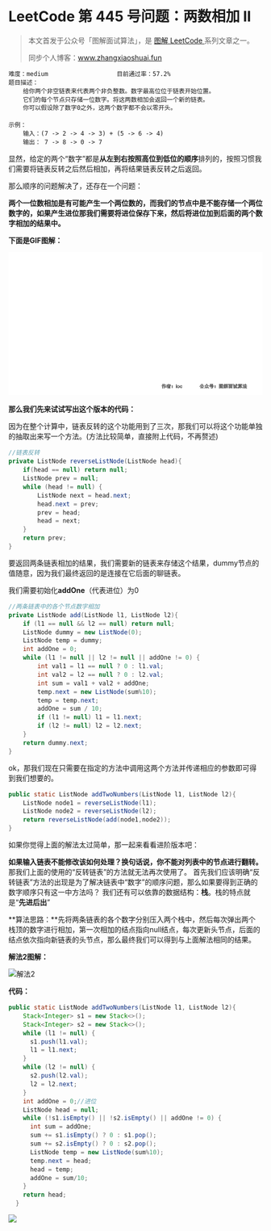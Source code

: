 # LeetCode 第 445 号问题：两数相加 II  

> 本文首发于公众号「图解面试算法」，是 [图解 LeetCode ](<https://github.com/MisterBooo/LeetCodeAnimation>) 系列文章之一。
>
> 同步个人博客：www.zhangxiaoshuai.fun


```txt
难度：medium					目前通过率：57.2%
题目描述：
	给你两个非空链表来代表两个非负整数。数字最高位位于链表开始位置。
	它们的每个节点只存储一位数字。将这两数相加会返回一个新的链表。
	你可以假设除了数字0之外，这两个数字都不会以零开头。

示例：
	输入：(7 -> 2 -> 4 -> 3) + (5 -> 6 -> 4)
	输出： 7 -> 8 -> 0 -> 7
```

<!-- more -->

显然，给定的两个“数字”都是**从左到右按照高位到低位的顺序**排列的，按照习惯我们需要将链表反转之后然后相加，再将结果链表反转之后返回。

那么顺序的问题解决了，还存在一个问题：

**两个一位数相加是有可能产生一个两位数的，而我们的节点中是不能存储一个两位数字的，如果产生进位那我们需要将进位保存下来，然后将进位加到后面的两个数字相加的结果中。**

**下面是GIF图解：**

![解法1](../Animation/Animation01.gif)

**那么我们先来试试写出这个版本的代码：**

因为在整个计算中，链表反转的这个功能用到了三次，那我们可以将这个功能单独的抽取出来写一个方法。(方法比较简单，直接附上代码，不再赘述)

```java
//链表反转
private ListNode reverseListNode(ListNode head){
    if(head == null) return null;
    ListNode prev = null;
    while (head != null) {
        ListNode next = head.next;
        head.next = prev;
        prev = head;
        head = next;
    }
    return prev;
}
```

要返回两条链表相加的结果，我们需要新的链表来存储这个结果，dummy节点的值随意，因为我们最终返回的是连接在它后面的聊链表。

我们需要初始化**addOne**（代表进位）为0

```java
//两条链表中的各个节点数字相加
private ListNode add(ListNode l1, ListNode l2){
    if (l1 == null && l2 == null) return null;
    ListNode dummy = new ListNode(0);
    ListNode temp = dummy;
    int addOne = 0;
    while (l1 != null || l2 != null || addOne != 0) {
        int val1 = l1 == null ? 0 : l1.val;
        int val2 = l2 == null ? 0 : l2.val;
        int sum = val1 + val2 + addOne;
        temp.next = new ListNode(sum%10);
        temp = temp.next;
        addOne = sum / 10;
        if (l1 != null) l1 = l1.next;
        if (l2 != null) l2 = l2.next;
    }
    return dummy.next;
}
```

ok，那我们现在只需要在指定的方法中调用这两个方法并传递相应的参数即可得到我们想要的。

```java
public static ListNode addTwoNumbers(ListNode l1, ListNode l2){
    ListNode node1 = reverseListNode(l1);
    ListNode node2 = reverseListNode(l2);
    return reverseListNode(add(node1,node2));
}
```

如果你觉得上面的解法太过简单，那一起来看看进阶版本吧：

**如果输入链表不能修改该如何处理？换句话说，你不能对列表中的节点进行翻转。**
那我们上面的使用的“反转链表”的方法就无法再次使用了。
首先我们应该明确“反转链表”方法的出现是为了解决链表中“数字”的顺序问题，那么如果要得到正确的数字顺序只有这一中方法吗？
我们还有可以依靠的数据结构：**栈**。栈的特点就是“**先进后出**”

**算法思路：**先将两条链表的各个数字分别压入两个栈中，然后每次弹出两个栈顶的数字进行相加，第一次相加的结点指向null结点，每次更新头节点，后面的结点依次指向新链表的头节点，那么最终我们可以得到与上面解法相同的结果。

**解法2图解：**

![解法2](../Animation/Animation02.gif)

**代码：**

```java
public static ListNode addTwoNumbers(ListNode l1, ListNode l2){
    Stack<Integer> s1 = new Stack<>();
    Stack<Integer> s2 = new Stack<>();
    while (l1 != null) {
      s1.push(l1.val);
      l1 = l1.next;
    }
    while (l2 != null) {
      s2.push(l2.val);
      l2 = l2.next;
    }
    int addOne = 0;//进位
    ListNode head = null;
   	while (!s1.isEmpty() || !s2.isEmpty() || addOne != 0) {
      int sum = addOne;
      sum += s1.isEmpty() ? 0 : s1.pop();
      sum += s2.isEmpty() ? 0 : s2.pop();
      ListNode temp = new ListNode(sum%10);
      temp.next = head;
      head = temp;
      addOne = sum/10;
    }
    return head;
  }
```

![](../../Pictures/qrcode.jpg)
